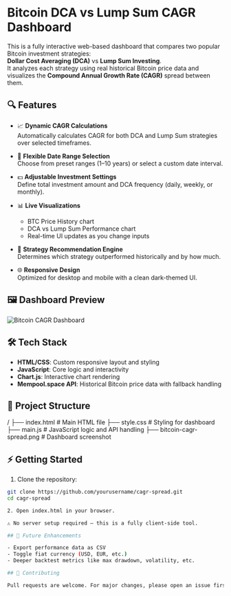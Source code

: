 # Bitcoin DCA vs Lump Sum CAGR Dashboard

This is a fully interactive web-based dashboard that compares two popular Bitcoin investment strategies:  
**Dollar Cost Averaging (DCA)** vs **Lump Sum Investing**.  
It analyzes each strategy using real historical Bitcoin price data and visualizes the **Compound Annual Growth Rate (CAGR)** spread between them.

## 🔍 Features

- 📈 **Dynamic CAGR Calculations**  
  Automatically calculates CAGR for both DCA and Lump Sum strategies over selected timeframes.

- 📅 **Flexible Date Range Selection**  
  Choose from preset ranges (1–10 years) or select a custom date interval.

- 💵 **Adjustable Investment Settings**  
  Define total investment amount and DCA frequency (daily, weekly, or monthly).

- 📊 **Live Visualizations**  
  - BTC Price History chart  
  - DCA vs Lump Sum Performance chart  
  - Real-time UI updates as you change inputs

- 🎯 **Strategy Recommendation Engine**  
  Determines which strategy outperformed historically and by how much.

- 🌐 **Responsive Design**  
  Optimized for desktop and mobile with a clean dark-themed UI.

## 🖼️ Dashboard Preview

![Bitcoin CAGR Dashboard](bitcoin-cagr-spread.png)

## 🛠️ Tech Stack

- **HTML/CSS**: Custom responsive layout and styling  
- **JavaScript**: Core logic and interactivity  
- **Chart.js**: Interactive chart rendering  
- **Mempool.space API**: Historical Bitcoin price data with fallback handling

## 📂 Project Structure

/
├── index.html # Main HTML file
├── style.css # Styling for dashboard
├── main.js # JavaScript logic and API handling
├── bitcoin-cagr-spread.png # Dashboard screenshot


## ⚡ Getting Started

1. Clone the repository:

```bash
git clone https://github.com/yourusername/cagr-spread.git
cd cagr-spread

2. Open index.html in your browser.

⚠️ No server setup required – this is a fully client-side tool.

## 🚀 Future Enhancements

- Export performance data as CSV
- Toggle fiat currency (USD, EUR, etc.)
- Deeper backtest metrics like max drawdown, volatility, etc.

## 🤝 Contributing

Pull requests are welcome. For major changes, please open an issue first to discuss your ideas.

